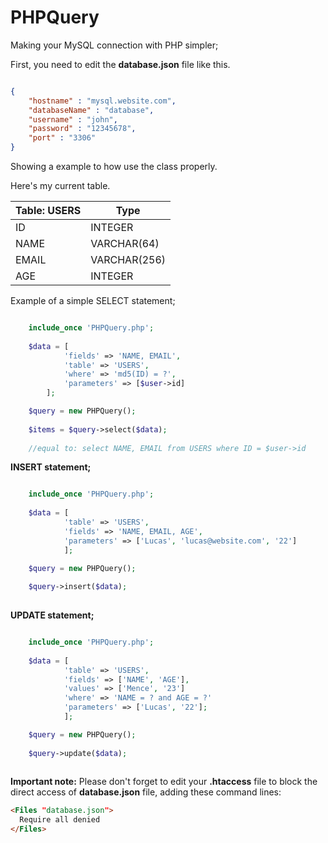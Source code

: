 # PHPQuery
Making your MySQL connection with PHP simpler;

First, you need to edit the **database.json** file like this.

```json

{
    "hostname" : "mysql.website.com",
    "databaseName" : "database",
    "username" : "john",
    "password" : "12345678",
    "port" : "3306"
}

``` 

Showing a example to how use the class properly.

Here's my current table.

|Table: USERS|Type|
|-------------|----|
|ID|INTEGER|
|NAME|VARCHAR(64)|
|EMAIL|VARCHAR(256)|
|AGE|INTEGER|

Example of a simple SELECT statement;

```php

    include_once 'PHPQuery.php';
    
    $data = [
            'fields' => 'NAME, EMAIL',
            'table' => 'USERS',
            'where' => 'md5(ID) = ?',
            'parameters' => [$user->id]
        ];

    $query = new PHPQuery();
    
    $items = $query->select($data);
    
    //equal to: select NAME, EMAIL from USERS where ID = $user->id
``` 

**INSERT statement;**

```php

    include_once 'PHPQuery.php';
    
    $data = [
            'table' => 'USERS',
            'fields' => 'NAME, EMAIL, AGE',
            'parameters' => ['Lucas', 'lucas@website.com', '22']
            ];

    $query = new PHPQuery();
    
    $query->insert($data);
    
``` 

**UPDATE statement;**

```php

    include_once 'PHPQuery.php';
    
    $data = [
            'table' => 'USERS',
            'fields' => ['NAME', 'AGE'],
            'values' => ['Mence', '23']
            'where' => 'NAME = ? and AGE = ?'
            'parameters' => ['Lucas', '22'];
            ];

    $query = new PHPQuery();
    
    $query->update($data);
    
``` 

**Important note:** Please don't forget to edit your **.htaccess** file to block the direct access of **database.json** file, adding these command lines:

```html
<Files "database.json">  
  Require all denied
</Files>
``` 

